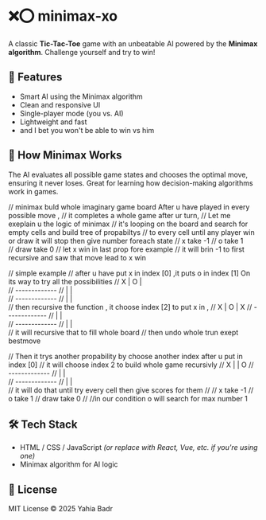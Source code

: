 ﻿# ❌⭕ minimax-xo

A classic **Tic-Tac-Toe** game with an unbeatable AI powered by the **Minimax algorithm**. Challenge yourself and try to win!

## 🚀 Features

- Smart AI using the Minimax algorithm
- Clean and responsive UI
- Single-player mode (you vs. AI)
- Lightweight and fast
- and I bet you won't be able to win vs him

## 🧠 How Minimax Works

The AI evaluates all possible game states and chooses the optimal move, ensuring it never loses. Great for learning how decision-making algorithms work in games.

  // minimax buld whole imaginary game board After u have played in every possible move ,
  // it completes a whole game after ur turn,
  // Let me exeplain u the logic of minimax
  // it's looping on the board and search for empty cells and build tree of propabiltys 
  // to every cell until any player win or draw it will stop then give number foreach state
  // x take -1 
  // o take  1  
  // draw take 0
  // let x win in last prop fore example 
  // it will brin -1 to first recursive and saw that move lead to x win

  // simple example
  // after u have put x in index [0] ,it puts o in index [1] On its way to try all the possibilities
  // X  |  O  |  
  // -------------
  //    |     |  
  // -------------
  //    |     |  
  // then recursive the function , it choose index [2] to put x in , 
  // X  |  O  |  X
  // -------------
  //    |     |  
  // -------------
  //    |     |  
  // it will recursive that to fill whole board 
  // then undo whole trun exept bestmove
  
  // Then it trys another propability by choose another index after u put in index [0]
  // it will choose index 2 to build whole game recursivly
  //  X |    | O 
  // -------------
  //    |    |  
  // -------------
  //    |    |   
  // it will do that until try every cell then give scores for them
  //
  // x take -1
  // o take  1
  // draw take 0
  //
  //in our condition o will search for max number 1  

## 🛠️ Tech Stack

- HTML / CSS / JavaScript *(or replace with React, Vue, etc. if you're using one)*
- Minimax algorithm for AI logic


## 📄 License
MIT License © 2025 Yahia Badr
